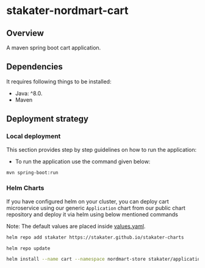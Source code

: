 # stakater-nordmart-cart

## Overview

A maven spring boot cart application.

## Dependencies

It requires following things to be installed:

* Java: ^8.0.
* Maven

## Deployment strategy

### Local deployment

This section provides step by step guidelines on how to run the application:

* To run the application use the command given below:

```bash
mvn spring-boot:run
```

### Helm Charts

If you have configured helm on your cluster, you can deploy cart microservice using our generic `Application` chart from our public chart repository and deploy it via helm using below mentioned commands

Note:
The default values are placed inside [values.yaml](deployment/values.yaml]).

```bash
helm repo add stakater https://stakater.github.io/stakater-charts

helm repo update

helm install --name cart --namespace nordmart-store stakater/application -f deployment/values.yaml
```


